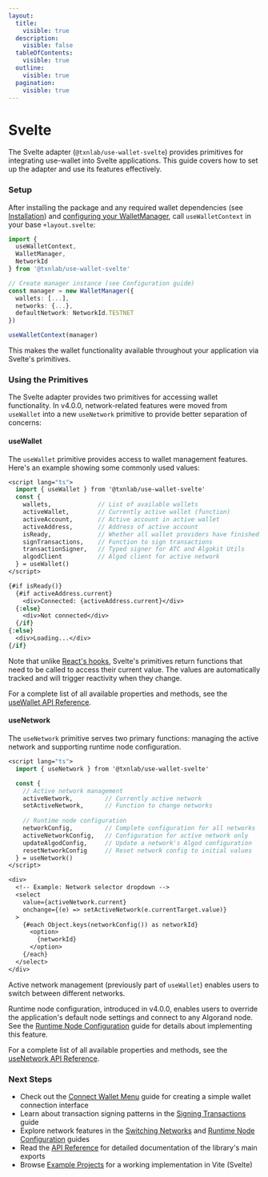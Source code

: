 ```yaml
---
layout:
  title:
    visible: true
  description:
    visible: false
  tableOfContents:
    visible: true
  outline:
    visible: true
  pagination:
    visible: true
---
```


# Svelte

The Svelte adapter (`@txnlab/use-wallet-svelte`) provides primitives for integrating use-wallet into Svelte applications. This guide covers how to set up the adapter and use its features effectively.

### Setup

After installing the package and any required wallet dependencies (see [Installation](../getting-started/installation.md)) and [configuring your WalletManager](../getting-started/configuration.md), call `useWalletContext` in your base `+layout.svelte`:

```ts
import {
  useWalletContext,
  WalletManager,
  NetworkId
} from '@txnlab/use-wallet-svelte'

// Create manager instance (see Configuration guide)
const manager = new WalletManager({
  wallets: [...],
  networks: {...},
  defaultNetwork: NetworkId.TESTNET
})

useWalletContext(manager)
```

This makes the wallet functionality available throughout your application via Svelte's primitives.

### Using the Primitives

The Svelte adapter provides two primitives for accessing wallet functionality. In v4.0.0, network-related features were moved from `useWallet` into a new `useNetwork` primitive to provide better separation of concerns:

#### useWallet

The `useWallet` primitive provides access to wallet management features. Here's an example showing some commonly used values:

```sv
<script lang="ts">
  import { useWallet } from '@txnlab/use-wallet-svelte'
  const { 
    wallets,             // List of available wallets
    activeWallet,        // Currently active wallet (function)
    activeAccount,       // Active account in active wallet
    activeAddress,       // Address of active account
    isReady,             // Whether all wallet providers have finished initialization
    signTransactions,    // Function to sign transactions
    transactionSigner,   // Typed signer for ATC and Algokit Utils
    algodClient          // Algod client for active network
  } = useWallet()
</script>

{#if isReady()}
  {#if activeAddress.current}
    <div>Connected: {activeAddress.current}</div>
  {:else}
    <div>Not connected</div>
  {/if}
{:else}
  <div>Loading...</div>
{/if}
```

Note that unlike [React's hooks](react.md#using-the-hooks), Svelte's primitives return functions that need to be called to access their current value. The values are automatically tracked and will trigger reactivity when they change.

For a complete list of all available properties and methods, see the [useWallet API Reference](../api-reference/usewallet.md).

#### useNetwork

The `useNetwork` primitive serves two primary functions: managing the active network and supporting runtime node configuration.

```sv
<script lang="ts">
  import { useNetwork } from '@txnlab/use-wallet-svelte'

  const {
    // Active network management
    activeNetwork,         // Currently active network
    setActiveNetwork,      // Function to change networks
    
    // Runtime node configuration
    networkConfig,         // Complete configuration for all networks
    activeNetworkConfig,   // Configuration for active network only
    updateAlgodConfig,     // Update a network's Algod configuration
    resetNetworkConfig     // Reset network config to initial values
  } = useNetwork()
</script>

<div>
  <!-- Example: Network selector dropdown -->
  <select
    value={activeNetwork.current}
    onchange={(e) => setActiveNetwork(e.currentTarget.value)}
  >
    {#each Object.keys(networkConfig()) as networkId}
      <option>
        {networkId}
      </option>
    {/each}
  </select>
</div>
```

Active network management (previously part of `useWallet`) enables users to switch between different networks.

Runtime node configuration, introduced in v4.0.0, enables users to override the application's default node settings and connect to any Algorand node. See the [Runtime Node Configuration](../guides/runtime-node-configuration.md) guide for details about implementing this feature.

For a complete list of all available properties and methods, see the [useNetwork API Reference](../api-reference/usenetwork.md).

### Next Steps

* Check out the [Connect Wallet Menu](../guides/connect-wallet-menu.md) guide for creating a simple wallet connection interface
* Learn about transaction signing patterns in the [Signing Transactions](../guides/signing-transactions.md) guide
* Explore network features in the [Switching Networks](../guides/switching-networks.md) and [Runtime Node Configuration](../guides/runtime-node-configuration.md) guides
* Read the [API Reference](broken-reference) for detailed documentation of the library's main exports
* Browse [Example Projects](../resources/example-projects.md) for a working implementation in Vite (Svelte)
